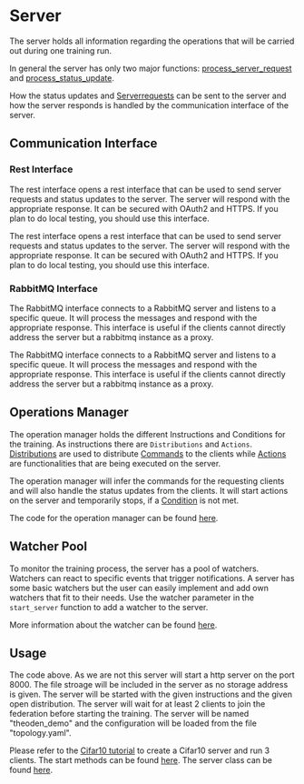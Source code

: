 # Server

The server holds all information regarding the operations that will be carried out during one training run.

In general the server has only two major functions: [process_server_request](../theoden/topology/server.py#L135) and [process_status_update](../theoden/topology/server.py#L166). 

How the status updates and [Serverrequests](./SERVERREQUESTS.md) can be sent to the server and how the server responds is handled by the communication interface of the server. 

## Communication Interface

### Rest Interface
The rest interface opens a rest interface that can be used to send server requests and status updates to the server. The server will respond with the appropriate response. It can be secured with OAuth2 and HTTPS. If you plan to do local testing, you should use this interface.


The rest interface opens a rest interface that can be used to send server requests and status updates to the server. The server will respond with the appropriate response.
It can be secured with OAuth2 and HTTPS. If you plan to do local testing, you should use this interface.

### RabbitMQ Interface
The RabbitMQ interface connects to a RabbitMQ server and listens to a specific queue. It will process the messages and respond with the appropriate response. This interface is useful if the clients cannot directly address the server but a rabbitmq instance as a proxy.


The RabbitMQ interface connects to a RabbitMQ server and listens to a specific queue. It will process the messages and respond with the appropriate response. This interface is useful if the clients cannot directly address the server but a rabbitmq instance as a proxy.

## Operations Manager

The operation manager holds the different Instructions and Conditions for the training. As instructions there are `Distributions` and `Actions`.
[Distributions](./DISTRIBUTIONS.md) are used to distribute [Commands](./COMMANDS.md) to the clients while [Actions](./ACTIONS.md) are functionalities that are being executed on the server.

The operation manager will infer the commands for the requesting clients and will also handle the status updates from the clients. It will start actions on the server and temporarily stops, if a [Condition](./CONDITIONS.md) is not met.

The code for the operation manager can be found [here](../theoden/topology/manager.py).
## Watcher Pool
To monitor the training process, the server has a pool of watchers. Watchers can react to specific events that trigger notifications.
A server has some basic watchers but the user can easily implement and add own watchers that fit to their needs. Use the watcher parameter in the `start_server` function to add a watcher to the server.

More information about the watcher can be found [here](./WATCHER.md).

## Usage

The code above. As we are not this server will start a http server on the port 8000. The file stroage will be included in the server as no storage address is given. 
The server will be started with the given instructions and the given open distribution. The server will wait for at least 2 clients to join the federation before starting the training. The server will be named "theoden_demo" and the configuration will be loaded from the file "topology.yaml".

Please refer to the [Cifar10 tutorial](./tutorial/01_cifar10_run/) to create a Cifar10 server and run 3 clients.
The start methods can be found [here](../theoden/start.py). The server class can be found [here](../theoden/topology/server.py).